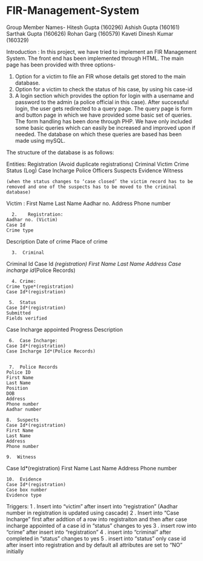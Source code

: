 # FIR-Management-System


Group Member Names-
Hitesh Gupta (160296)
Ashish Gupta (160161)
Sarthak Gupta (160626)
Rohan Garg (160579)
Kaveti Dinesh Kumar (160329)


Introduction :
In this project, we have tried to implement an FIR Management System. The front end has been implemented through HTML. The main page has been provided with three options- 
1) Option for a victim to file an FIR whose details get stored to the main database.
2) Option for a victim to check the status of his case, by using his case-id
3) A login section which provides the option for login with a username and password to the admin (a police official in this case). After successful login, the user gets redirected to a query page. The query page is form and button page in which we have provided some basic set of queries. The form handling has been done through PHP. We have only included some basic queries which can easily be increased and improved upon if needed. The database on which these queries are based has been made using mySQL. 

The structure of the database is as follows:

Entities:
Registration (Avoid duplicate registrations)
	Criminal
	Victim
	Crime
	Status (Log)
	Case Incharge
	Police Officers
	Suspects
	Evidence
	Witness

	(when the status changes to ‘case closed’ the victim record has to be removed and one of the suspects has to be moved to the criminal database)

Victim :
First Name
Last Name
Aadhar no.
Address
Phone number

      2.	Registration:
	Aadhar no. (Victim)
	Case Id
	Crime type
Description
Date of crime
Place of crime

      3.  Criminal
Criminal Id
Case Id *(registration)
First Name
Last Name
Address
Case incharge id*(Police Records)

      4. Crime:
	Crime type*(registration)
	Case Id*(registration)
	
     5.  Status
	Case Id*(registration)
	Submitted
	Fields verified
Case Incharge appointed
Progress Description

     6.  Case Incharge:
	Case Id*(registration)
	Case Incharge Id*(Police Records)
	

     7.  Police Records
	Police ID
	First Name
	Last Name
	Position
	DOB
	Address
	Phone number
	Aadhar number

    8.  Suspects	
	Case Id*(registration)
	First Name
	Last Name
	Address
	Phone number
	
    9.  Witness
Case Id*(registration)
	First Name
	Last Name
	Address
Phone number

    10.  Evidence	
	Case Id*(registration)
	Case box number
	Evidence type
	

Triggers:
1 .  Insert into “victim” after insert into “registration” (Aadhar number in registration is updated using cascade)
2 .  Insert into “Case Incharge” first after addtion of a row into registraiton and then after case incharge appointed of a case id in “status” changes to yes
3 .  insert row into “crime” after insert into “registration”
4 .  insert into “criminal” after completed in “status” changes to yes
5 .  insert into “status” only case id after insert into registration and by default all attributes are set to “NO” initially

